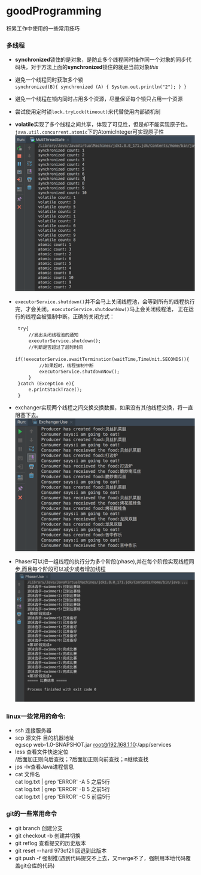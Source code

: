 # goodProgramming
积累工作中使用的一些常用技巧  

### 多线程
*  **synchronized**锁住的是对象，是防止多个线程同时操作同一个对象的同步代码块，对于方法上面的**synchronized**锁住的就是当前对象*this*
*  避免一个线程同时获取多个锁  
    `synchronized(B){
        synchronized (A) {
            System.out.println("2");
        }
    }`
*  避免一个线程在锁内同时占用多个资源，尽量保证每个锁只占用一个资源
*  尝试使用定时锁`lock.tryLock(timeout)`来代替使用内部锁机制
*  **volatile**实现了多个线程之间共享，体现了可见性，但是却不能实现原子性。`java.util.concurrent.atomic`下的AtomicInteger可实现原子性
![Image text](https://github.com/doraemon4/goodProgramming/blob/master/png/muti_thread_safe.png)
*  `executorService.shutdown()`并不会马上关闭线程池，会等到所有的线程执行完，才会关闭。`executorService.shutdownNow()`马上会关闭线程池，
正在运行的线程会被强制中断。正确的关闭方式：

        try{
            //发出关闭线程池的通知
            executorService.shutdown();
            //判断是否超过了超时时间
            if(!executorService.awaitTermination(waitTime,TimeUnit.SECONDS)){
                //如果超时，线程强制中断
                executorService.shutdownNow();
            }
        }catch (Exception e){
            e.printStackTrace();
        }
*  exchanger实现两个线程之间交换交换数据，如果没有其他线程交换，将一直阻塞下去。
![Image text](https://github.com/doraemon4/goodProgramming/blob/master/png/exchanger.png)
*  Phaser可以把一组线程的执行分为多个阶段(phase),并在每个阶段实现线程同步,而且每个阶段可以减少或者增加线程
![Image text](https://github.com/doraemon4/goodProgramming/blob/master/png/phaser使用.png)
### linux一些常用的命令:
* ssh 连接服务器
* scp 源文件  目的机器地址  
eg:scp web-1.0-SNAPSHOT.jar root@192.168.1.10:/app/services
* less 查看文件快速定位  
  /后面加正则向后查找；?后面加正则向前查找；n继续查找
* jps -lv查看Java进程信息
* cat 文件名  
  cat log.txt | grep 'ERROR' -A 5 之后5行  
  cat log.txt | grep 'ERROR' -B 5 之前5行  
  cat log.txt | grep 'ERROR' -C 5 前后5行

### git的一些常用命令
* git branch 创建分支
* git checkout -b  创建并切换
* git reflog  查看提交的历史版本
* git reset --hard 973cf21 回退到此版本
* git push -f 强制推(遇到代码提交不上去，又merge不了，强制用本地代码覆盖git仓库的代码)
